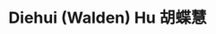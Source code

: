 ---
layout: page
title: Diehui (Walden) Hu 胡蝶慧
description: Master's Student<br />硕士研究生<br />&nbsp;
img: /assets/img/diehui.jpg
email: 12233030@mail.sustech.edu.cn
bio: >
    Walden Hu was born in Zhuzhou, Hunan and grew up in Shenzhen, Guangdong. She graduated in Bioscience from Central South University , studying population genetics in Chen Chao’s lab. She is now studying immunity, trying to find out something interesting in this area. She is also an extremely cool hiphopper who is high on rap and street dance.
bio_cn: >
    胡蝶慧AKA.小蝴蝶（or WaldenHU），是在广东深圳长大的湖南株洲人（这样说也算是广东人了O(∩_∩)O）。本科毕业于中南大学生物科学专业，在遗传系陈超实验室里主要在群体遗传学方面进行学习。现于COmics Lab中进行免疫相关的学习与探索。小蝴蝶喜欢探索她喜欢的新鲜事物，是一个搞笑hiphopper~喜欢说唱和街舞，希望能把HIPHOP精神注入科研的血液中，而不只是停留在自己迷人的外表~
zhihu: xiao-fu-die-41
weibo: 7776044214
importance: 35
category: student
---